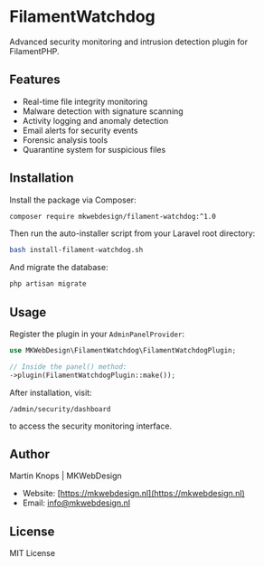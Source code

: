 # FilamentWatchdog

Advanced security monitoring and intrusion detection plugin for FilamentPHP.

## Features

* Real-time file integrity monitoring
* Malware detection with signature scanning
* Activity logging and anomaly detection
* Email alerts for security events
* Forensic analysis tools
* Quarantine system for suspicious files

## Installation

Install the package via Composer:

```bash
composer require mkwebdesign/filament-watchdog:^1.0
```

Then run the auto-installer script from your Laravel root directory:

```bash
bash install-filament-watchdog.sh
```

And migrate the database:

```bash
php artisan migrate
```

## Usage

Register the plugin in your `AdminPanelProvider`:

```php
use MKWebDesign\FilamentWatchdog\FilamentWatchdogPlugin;

// Inside the panel() method:
->plugin(FilamentWatchdogPlugin::make());
```

After installation, visit:

```
/admin/security/dashboard
```

to access the security monitoring interface.

## Author

Martin Knops | MKWebDesign

* Website: [https://mkwebdesign.nl](https://mkwebdesign.nl)
* Email: [info@mkwebdesign.nl](mailto:info@mkwebdesign.nl)

## License

MIT License
